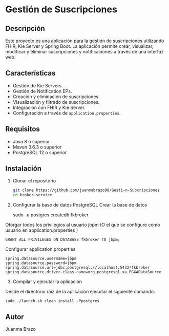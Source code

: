 # Gestión de Suscripciones

## Descripción

Este proyecto es una aplicación para la gestión de suscripciones utilizando FHIR, Kie Server y Spring Boot. La aplicación permite crear, visualizar, modificar y eliminar suscripciones y notificaciones a través de una interfaz web.

## Características

- Gestión de Kie Servers.
- Gestión de Notification EPs.
- Creación y eliminación de suscripciones.
- Visualización y filtrado de suscripciones.
- Integración con FHIR y Kie Server.
- Configuración a través de `application.properties`.

## Requisitos

- Java 8 o superior
- Maven 3.6.3 o superior
- PostgreSQL 12 o superior

## Instalación

1. Clonar el repositorio

   ```bash
   git clone https://github.com/juanmabrazo98/Gesti-n-Subcripciones
   cd broker-service

2. Configurar la base de datos PostgreSQL
Crear la base de datos

    sudo -u postgres createdb fkbroker

Otorgar todos los privilegios al usuario jbpm (O el que se configure como usuario en application.properties )

    GRANT ALL PRIVILEGES ON DATABASE fkbroker TO jbpm;

Configurar application.properties

    spring.datasource.username=jbpm
    spring.datasource.password=jbpm
    spring.datasource.url=jdbc:postgresql://localhost:5432/fkbroker
    spring.datasource.driver-class-name=org.postgresql.xa.PGXADataSource

3. Compilar y ejecutar la aplicación

Desde el directorio raiz de la aplicación ejecutar el siguiente comando:
   
    sudo ./launch.sh clean install -Ppostgres 



## Autor



Juanma Brazo 
